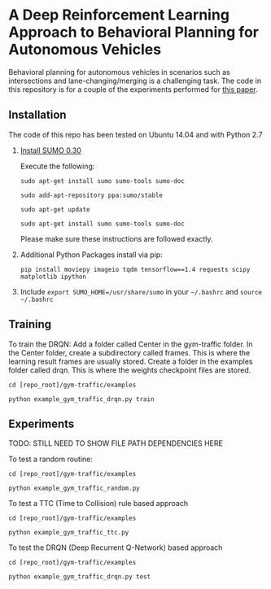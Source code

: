 A Deep Reinforcement Learning Approach to Behavioral Planning for Autonomous Vehicles
=====================================================================================

Behavioral planning for autonomous vehicles in scenarios such as intersections and lane-changing/merging is a challenging task. The code in this repository is for a couple of the experiments performed for [this paper](https://www.overleaf.com/read/djkbmsqqwfgf).

Installation
------------

The code of this repo has been tested on Ubuntu 14.04 and with Python 2.7

1. [Install SUMO 0.30](http://sumo.dlr.de/wiki/Installing)

   Execute the following:

   `sudo apt-get install sumo sumo-tools sumo-doc`

   `sudo add-apt-repository ppa:sumo/stable`

   `sudo apt-get update`

   `sudo apt-get install sumo sumo-tools sumo-doc`

   Please make sure these instructions are followed exactly.

2. Additional Python Packages install via pip:

   `pip install moviepy imageio tqdm tensorflow==1.4 requests scipy matplotlib ipython`

3. Include `export SUMO_HOME=/usr/share/sumo` in your `~/.bashrc` and `source ~/.bashrc`

Training
--------

To train the DRQN:
Add a folder called Center in the gym-traffic folder. In the Center folder, create a subdirectory called frames. This is where the learning result frames are usually stored.
Create a folder in the examples folder called drqn. This is where the weights checkpoint files are stored.

`cd [repo_root]/gym-traffic/examples`

`python example_gym_traffic_drqn.py train`

Experiments
-----------

TODO: STILL NEED TO SHOW FILE PATH DEPENDENCIES HERE

To test a random routine:

`cd [repo_root]/gym-traffic/examples`

`python example_gym_traffic_random.py`


To test a TTC (Time to Collision) rule based approach

`cd [repo_root]/gym-traffic/examples`

`python example_gym_traffic_ttc.py`


To test the DRQN (Deep Recurrent Q-Network) based approach

`cd [repo_root]/gym-traffic/examples`

`python example_gym_traffic_drqn.py test`
